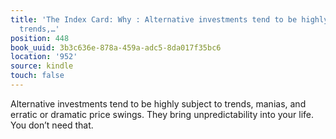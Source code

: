 ```yaml
---
title: 'The Index Card: Why : Alternative investments tend to be highly subject to
  trends,…'
position: 448
book_uuid: 3b3c636e-878a-459a-adc5-8da017f35bc6
location: '952'
source: kindle
touch: false
---
```


Alternative investments tend to be highly subject to trends, manias, and erratic or dramatic price swings. They bring unpredictability into your life. You don’t need that.